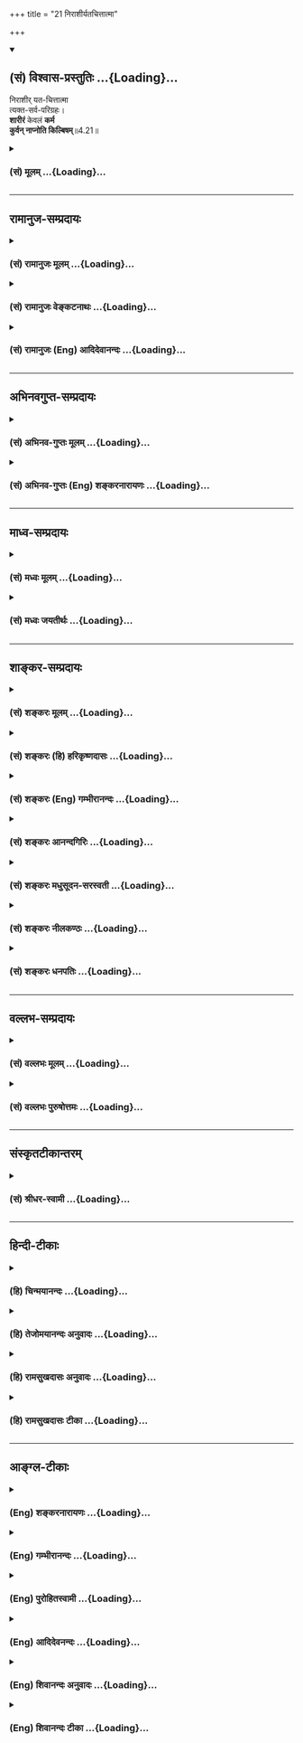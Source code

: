 +++
title = "21 निराशीर्यतचित्तात्मा"

+++
<div class="js_include" newlevelforh1="2" title="(सं) विश्वास-प्रस्तुतिः" unfilled url="/purANam_vaiShNavam/mahAbhAratam/06-bhIShma-parva/03-bhagavad-gItA-parva/saMskRtam/vishvAsa-prastutiH/04_jnAna-yogaH_brahmArp/21_nirAshIryatachitt.md">
<details open><summary><h2>(सं) विश्वास-प्रस्तुतिः ...{Loading}...</h2></summary>

निराशीर् यत-चित्तात्मा  
त्यक्त-सर्व-परिग्रहः।  
**शारीरं** केवलं **कर्म**  
**कुर्वन् नाप्नोति किल्बिषम्**॥4.21॥
</details>
</div>
<div class="js_include collapsed" newlevelforh1="3" title="(सं) मूलम्" unfilled url="/purANam_vaiShNavam/mahAbhAratam/06-bhIShma-parva/03-bhagavad-gItA-parva/saMskRtam/mUlam/04_jnAna-yogaH_brahmArp/21_nirAshIryatachitt.md">
<details><summary><h3>(सं) मूलम् ...{Loading}...</h3></summary>

निराशीर्यतचित्तात्मा त्यक्तसर्वपरिग्रहः।  
शारीरं केवलं कर्म कुर्वन्नाप्नोति किल्बिषम्।।4.21।।
</details>
</div>


_________________
## रामानुज-सम्प्रदायः
<div class="js_include collapsed" newlevelforh1="3" title="(सं) रामानुजः मूलम्" unfilled url="/purANam_vaiShNavam/mahAbhAratam/06-bhIShma-parva/03-bhagavad-gItA-parva/saMskRtam/rAmAnujaH/mUlam/04_jnAna-yogaH_brahmArp/21_nirAshIryatachitt.md">
<details><summary><h3>(सं) रामानुजः मूलम् ...{Loading}...</h3></summary>

।।4.21।।**निराशीः** निर्गतफलाभिसन्धिः **यतचित्तात्मा** यतचित्तमनाः
**त्यक्तसर्वपरिग्रहः** आत्मैकप्रयोजनतया प्रकृतिप्राकृतवस्तुनि ममतारहितो
यावज्जीवं **केवलं शारीरम्** एव **कर्म कुर्वन् किल्बिषं** संसारं **न
आप्नोति।** ज्ञाननिष्ठाव्यवधानरहितकेवलकर्मयोगेन एवं रूपेण आत्मानं पश्यति
इत्यर्थः।

</details>
</div>
<div class="js_include collapsed" newlevelforh1="3" title="(सं) रामानुजः वेङ्कटनाथः" unfilled url="/purANam_vaiShNavam/mahAbhAratam/06-bhIShma-parva/03-bhagavad-gItA-parva/saMskRtam/rAmAnujaH/venkaTanAthaH/04_jnAna-yogaH_brahmArp/21_nirAshIryatachitt.md">
<details><summary><h3>(सं) रामानुजः वेङ्कटनाथः ...{Loading}...</h3></summary>

  
  
।।4.21।। यस्य 4।19 इति श्लोकेन ज्ञानाकारत्वमुपपादितन्त्यक्त्वा 4।20 इति
श्लोकेन तदेव विवृतम् अतः परं श्लोकत्रयेण तदेव विशोध्यत इत्यपुनरुक्ततामाह
पुनरपीति। उक्तार्थस्य दुर्ज्ञानत्वाद्विशदप्रतिपत्त्यर्थं पूर्वं बहुषु
प्रदेशेषु व्याकीर्णताभिहितानां सङ्कलय्य प्रतिपत्त्यर्थं
अस्यैवार्थस्यादरविषयत्वद्योतनार्थं चोक्त एवार्थः पुनरपि विविच्य
प्रतिपाद्यते।
कर्मपौष्कल्यादिविषयसर्वाशीर्निषेधपरत्वव्युदासायनिर्गतफलाभिसन्धिरित्युक्तम्। यतचित्तात्मा
इत्येतन्नियन्तव्यविषयम्। तत्र नियन्तव्यस्य नियन्तृव्यतिरेकः स्वारसिकः।
आत्मशब्दस्य चित्तस्वरूपाद्यर्थत्वं तु निरर्थकम्। अतो मनोविषयत्वे युक्ते
तदवस्थाविशेषरूपस्य बुद्ध्यहङ्काराख्यवृत्तिसहपठितस्य चित्तस्य वाचकोऽयं
चित्तशब्द इत्यभिप्रायेणयतचित्तमना इत्युक्तम् विषयान्तरचिन्तारहितमना
इत्यर्थः। अध्यवसायाभिमानचिन्तावृत्तिभेदान्मन एव
बुद्ध्यहङ्कारचित्तशब्दैर्व्यपदिश्यते ब्र.सू.भा.2।4।5 इति शारीरकभाष्ये
व्यक्तमुक्तम्। सृष्ट्यादिप्रकरणेषु तु बुद्ध्यादिशब्दो महदादिवाचकः। अत्र
चित्तस्य पृथगभिधानं मनसो
बुद्ध्यहङ्कारावस्थयोरप्युपलक्षणम्। प्रकृतिप्राकृतेति
सर्वशब्दाभिप्रेतभोग्यभोगोपकरणादिसङ्ग्रहः। सर्वविषयः परिग्रहः। स च
स्वकीयताभिमानःपर्याप्तौ च परीवार आलवाले परिच्छदे।
पत्नीस्वीकारशपथमूल्येष्वपि परिग्रहः इति वैजयन्ती।
शारीरशब्दसामर्थ्याच्छरीरावधिकत्वं सिद्धमितियावज्जीवमित्युक्तम्। शारीरं
शरीरसम्बन्धि शरीरिणो दुस्त्यजमिति भावः। यद्वा
बुद्धिव्यापारभूतफलसङ्गादिराहित्यात्शारीरमित्युक्तम्। अथवा शारीरमेव
शरीरधारणाद्यर्थमेव न तु स्वर्गाद्यर्थमिति भावः।
मनोनियमनातिशयसापेक्षज्ञानयोगव्यवच्छेदाय वा शारीरशब्दः। अत्र
पारिव्राज्यासङ्गतेर्द्रव्यार्जनसाध्यकर्मव्यवच्छेदः परोक्तो न युक्तः।
किल्बिषशब्दफलितमुक्तंसंसारमिति। शारीरं केवलं कर्म इत्युक्ते
यज्ञादिकर्मणोऽपि निषेधः प्रतीयेतेति तद्व्युदासार्थं केवलशब्दस्यात्र
व्यवधाननिषेधपरत्वमाह ज्ञानेति।  
  

</details>
</div>
<div class="js_include collapsed" newlevelforh1="3" title="(सं) रामानुजः (Eng) आदिदेवानन्दः" unfilled url="/purANam_vaiShNavam/mahAbhAratam/06-bhIShma-parva/03-bhagavad-gItA-parva/saMskRtam/rAmAnujaH/english/AdidevAnandaH/04_jnAna-yogaH_brahmArp/21_nirAshIryatachitt.md">
<details><summary><h3>(सं) रामानुजः (Eng) आदिदेवानन्दः ...{Loading}...</h3></summary>

4.21 'Free from desire' means having no attachment to the fruits of actions. 'His intellect and mind controlled' means one whose intellect and mind are under control. 'Giving up all possessions' means one who,
on account of his having the self as his primary objective, is devoid of the sense of ownership in relation to Prakrti and its derivatives. One who is thus engaged in bodily work alone as long as he lives, does not incur any sin, i.e., does not get engrossed in Samsara. He gets the vision of the self by Karma Yoga of this kind itself, and need not resort to any exlusive practice of Jnana Yoga in between liberation and the practice of Karma Yoga of the alone description.

</details>
</div>


_________________
## अभिनवगुप्त-सम्प्रदायः
<div class="js_include collapsed" newlevelforh1="3" title="(सं) अभिनव-गुप्तः मूलम्" unfilled url="/purANam_vaiShNavam/mahAbhAratam/06-bhIShma-parva/03-bhagavad-gItA-parva/saMskRtam/abhinava-guptaH/mUlam/04_jnAna-yogaH_brahmArp/21_nirAshIryatachitt.md">
<details><summary><h3>(सं) अभिनव-गुप्तः मूलम् ...{Loading}...</h3></summary>

।।4.20 4.21।। त्यक्त्वेति। निराशीरिति। अभिप्रवृत्तोऽपि आभिमुख्येन
प्रवृत्तोऽपि। शरीरोपयोगिइन्द्रियव्यापारात्मकं कर्म शारीरं यत्
मनोबुद्धिभ्यां न तथा अनुरञ्जितम्।

</details>
</div>
<div class="js_include collapsed" newlevelforh1="3" title="(सं) अभिनव-गुप्तः (Eng) शङ्करनारायणः" unfilled url="/purANam_vaiShNavam/mahAbhAratam/06-bhIShma-parva/03-bhagavad-gItA-parva/saMskRtam/abhinava-guptaH/english/shankaranArAyaNaH/04_jnAna-yogaH_brahmArp/21_nirAshIryatachitt.md">
<details><summary><h3>(सं) अभिनव-गुप्तः (Eng) शङ्करनारायणः ...{Loading}...</h3></summary>

4.21 Tyaktva etc. Nirasih etc. Even though he sets upon : Even though he
is directly exerting in. Bodily action : the action which is in the form
of activity of the organs for simply maintaining the body, and which is
not coloured (desired) so much by the mind and intellect.

</details>
</div>


_________________
## माध्व-सम्प्रदायः
<div class="js_include collapsed" newlevelforh1="3" title="(सं) मध्वः मूलम्" unfilled url="/purANam_vaiShNavam/mahAbhAratam/06-bhIShma-parva/03-bhagavad-gItA-parva/saMskRtam/madhvaH/mUlam/04_jnAna-yogaH_brahmArp/21_nirAshIryatachitt.md">
<details><summary><h3>(सं) मध्वः मूलम् ...{Loading}...</h3></summary>

।।4.21।। कामादित्यागोपायमाह निराशीरिति। यतचित्तात्मा भूत्वा
निराशीरित्यर्थः। आत्मा मनः। परिग्रहत्यागोऽनभिमानम्। नैव किञ्चित्करोति
4।20 इत्यस्याभिप्रायमाह नाप्नोति किल्बिषमिति।

</details>
</div>
<div class="js_include collapsed" newlevelforh1="3" title="(सं) मध्वः जयतीर्थः" unfilled url="/purANam_vaiShNavam/mahAbhAratam/06-bhIShma-parva/03-bhagavad-gItA-parva/saMskRtam/madhvaH/jayatIrthaH/04_jnAna-yogaH_brahmArp/21_nirAshIryatachitt.md">
<details><summary><h3>(सं) मध्वः जयतीर्थः ...{Loading}...</h3></summary>

।।4.21।। कामादिवर्जितत्वमेवनिराशीः इत्यनेनोच्यत इत्यत आह **कामे**ति।
आदिपदेन सङ्कल्पादिपरिग्रहः। कथमित्यतो योजयति **यते**ति। निराशीः
त्यक्तसर्वपरिग्रहश्च भवतीति शेषः। सेन्द्रियं शरीरमात्मेत्यसत्
अन्तःकरणवृत्तेः नियमेनैवैतन्नियमसिद्धेरिति भावेनाह **आत्मे**ति। ननु
परिग्रहो देहादिः तत्त्यागः कथं साधकस्य इत्यत आह **परिग्रहे**ति।
**अनभिमानमि**ति। स्थितिरित्यादिक्रियाविशेषणम्। अर्थाभावेऽव्ययीभावो
वाऽयम्। अभिमानाभाव इत्यर्थः। पूर्वश्लोकेकर्मण्यभिप्रवृत्तोऽपि नैव
किञ्चित्करोति सः इति कर्मणां मिथ्यात्वज्ञानादिति व्याख्यानमसत्। अत्र
श्लोके अन्यथा तदभिप्रायस्य वर्णितत्वादिति भावेनाह **नैवे**ति। गौण्या
वृत्त्यैतदभिप्रायकथनमवधेयम्।

</details>
</div>


_________________
## शाङ्कर-सम्प्रदायः
<div class="js_include collapsed" newlevelforh1="3" title="(सं) शङ्करः मूलम्" unfilled url="/purANam_vaiShNavam/mahAbhAratam/06-bhIShma-parva/03-bhagavad-gItA-parva/saMskRtam/shankaraH/mUlam/04_jnAna-yogaH_brahmArp/21_nirAshIryatachitt.md">
<details><summary><h3>(सं) शङ्करः मूलम् ...{Loading}...</h3></summary>

।।4.21।। **निराशीः** निर्गताः आशिषः यस्मात् सः निराशीः **यतचित्तात्मा**
चित्तम् अन्तःकरणम् आत्मा बाह्यः कार्यकरणसंघातः तौ उभावपि यतौ संयतौ येन
सः यतचित्तात्मा **त्यक्तसर्वपरिग्रहः** त्यक्तः सर्वः परिग्रहः येन सः
त्यक्तसर्वपरिग्रहः **शारीरं** शरीरस्थितिमात्रप्रयोजनम् **केवलं** तत्रापि
अभिमानवर्जितम् **कर्म कुर्वन्** न **आप्नोति** न प्राप्नोति **किल्बिषम्**
अनिष्टरूपं पापं धर्मं च। धर्मोऽपि मुमुक्षोः किल्बिषमेव बन्धापादकत्वात्।
तस्मात् ताभ्यां मुक्तः भवति संसारात् मुक्तो भवति इत्यर्थः।। शारीरं केवलं
कर्म इत्यत्र किं शरीरनिर्वर्त्यं शारीरं कर्म अभिप्रेतम् आहोस्वित्
शरीरस्थितिमात्रप्रयोजनं शारीरं कर्म इति किं च अतः यदि शरीरनिर्वर्त्यं
शारीरं कर्म यदि वा शरीरस्थितिमात्रप्रयोजनं शारीरम् इति उच्यते यदा
शरीरनिर्वर्त्यं कर्म शारीरम् अभिप्रेतं स्यात् तदा दृष्टादृष्टप्रयोजनं
कर्म प्रतिषिद्धमपि शरीरेण कुर्वन् नाप्नोति किल्बिषम् इत्यपि ब्रुवतो
विरुद्धाभिधानं प्रसज्येत। शास्त्रीयं च कर्म दृष्टादृष्टप्रयोजनं शरीरेण
कुर्वन् नाप्नोति किल्बिषम् इत्यपि ब्रुवतः अप्राप्तप्रतिषेधप्रसङ्गः।
शारीरं कर्म कुर्वन् इति विशेषणात् केवलशब्दप्रयोगाच्च वाङ्मनसनिर्वर्त्यं
कर्म विधिप्रतिषेधविषयं धर्माधर्मशब्दवाच्यं कुर्वन् प्राप्नोति किल्बिषम्
इत्युक्तं स्यात्। तत्रापि वाङ्मनसाभ्यां विहितानुष्ठानपक्षे
किल्बिषप्राप्तिवचनं विरुद्धम् आपद्येत। प्रतिषिद्धसेवापक्षेऽपि
भूतार्थानुवादमात्रम् अनर्थकं स्यात्। यदा तु शरीरस्थितिमात्रप्रयोजनं
शारीरं कर्म अभिप्रेतं भवेत् तदा दृष्टादृष्टप्रयोजनं कर्म
विधिप्रतिषेधगम्यं शरीरवाङ्मनसनिर्वर्त्यम् अन्यत् अकुर्वन् तैरेव
शरीरादिभिः शरीरस्थितिमात्रप्रयोजनं केवलशब्दप्रयोगात् अहं करोमि
इत्यभिमानवर्जितः शरीरादिचेष्टामात्रं लोकदृष्ट्या कुर्वन् नाप्नोति
किल्बिषम्। एवंभूतस्य पापशब्दवाच्यकिल्बिषप्राप्त्यसंभवात् किल्बिषं संसारं
न आप्नोति ज्ञानाग्निदग्धसर्वकर्मत्वात् अप्रतिबन्धेन मुच्यत एव इति
पूर्वोक्तसम्यग्दर्शनफलानुवाद एव एषः। एवम् शारीरं केवलं कर्म इत्यस्य
अर्थस्य परिग्रहेनिरवद्यं भवति।। त्यक्तसर्वपरिग्रहस्य यतेः अन्नादेः
शरीरस्थितिहेतोः परिग्रहस्य अभावात् याचनादिना शरीरस्थितौ कर्तव्यतायां
प्राप्तायाम् अयाचितमसंक्लृप्तमुपपन्नं यदृच्छया (बोधा0 स्मृ0 21.8.12)
इत्यादिना वचनेन अनुज्ञातं यतेः शरीरस्थितिहेतोः अन्नादेः प्राप्तिद्वारम्
आविष्कुर्वन् आह

</details>
</div>
<div class="js_include collapsed" newlevelforh1="3" title="(सं) शङ्करः (हि) हरिकृष्णदासः" unfilled url="/purANam_vaiShNavam/mahAbhAratam/06-bhIShma-parva/03-bhagavad-gItA-parva/saMskRtam/shankaraH/hindI/harikRShNadAsaH/04_jnAna-yogaH_brahmArp/21_nirAshIryatachitt.md">
<details><summary><h3>(सं) शङ्करः (हि) हरिकृष्णदासः ...{Loading}...</h3></summary>

।।4.21।। वह केवल शरीरयात्राके लिये चेष्टा करनेवाला ज्ञाननिष्ठ यति इस लोक
और परलोकके समस्त इच्छित भोगोंको आशासे रहित होनेके कारण इस लोक और परलोकके
भोगरूप फल देनेवाले कर्मोंमें अपना कोई भी प्रयोजन न देखकर कर्मोंको और
कर्मोंके साधनोंको त्यागकर मुक्त हो जाता है। इसी भावको दिखलानेके लिये (
अगला श्लोक ) कहते हैं जिसकी सम्पूर्ण आशाएँ दूर हो गयी हैं वह निराशीः है
जिसने चित्त यानी अन्तःकरणको और आत्मा यानी बाह्य कार्यकरणके संघातरूप
शरीरको इन दोनोंको भलीप्रकार अपने वशमें कर लिया है वह यतचित्तात्मा कहलाता
है जिसने समस्त परिग्रहका अर्थात् भोगोंकी सामग्रीका सर्वथा त्याग कर दिया
है वह त्यक्तसर्वपरिग्रह है। ऐसा पुरुष केवल शरीरस्थितिमात्रके लिये किये
जानेवाले और अभिमानरहित कर्मोंको करता हुआ पापकोअर्थात् अनिष्टरूप पुण्य
पाप दोनोंको नहीं प्राप्त होता। बन्धनकारक होनेसे धर्म भी मुमुक्षुके लिये
तो पाप ही है। यहाँ शारीरं केवलं कर्म इस पदमें शरीरद्वारा होनेवाले कर्म
शारीरिक कर्म माने गये हैं या शरीरनिर्वाहमात्रके लिये जानेवाले कर्म
शारीरिक कर्म माने गये हैं चाहे शरीरद्वारा होनेवाले कर्म शारीरिक कर्म
माने जायँ या शरीरनिर्वाहमात्रके लिये किये जानेवाले कर्म शारीरिक कर्म
माने जायँ इस विवेचनसे क्या प्रयोजन है इसपर कहते हैं जो शरीरद्वारा
होनेवाले कर्मोंका नाम शारीरिक कर्म मान लिया जाय तो इस लोकमें या परलोकमें
फल देनेवाले निषिद्ध कर्मोंको भी शरीरद्वारा करता हुआ मनुष्य पापको प्राप्त
नहीं होता ऐसा कहनेसे भगवान्के कथनमें विरुद्ध विधानका दोष आता है। और इस
लोक या परलोकमें फल देनेवाले शास्त्रविहित कर्मोंको शरीरद्वारा करता हुआ
मनुष्य पापको प्राप्त नहीं होता ऐसा कहनेसे भी बिना प्राप्त हुए दोषके
प्रतिषेध करनेका प्रसङ्ग आ जाता है। तथा शारीरिक कर्म करता हुआ इस विशेषणसे
और केवल शब्दके प्रयोगसे ( उपर्युक्त मान्यताके अनुसार ) भगवान्का यह कहना
हो जाता है कि ( शरीरके सिवा ) मनवाणीद्वारा किये जानेवाले विहित और
प्रतिषिद्ध कर्मोंको जो कि धर्म और अधर्म नामसे कहे जाते हैं करता हुआ
मनुष्य पापको प्राप्त होता है। उसमें भी मनवाणीद्वारा विहित कर्मोंको करता
हुआ पापको प्राप्त होता है यह कहना तो विरुद्ध विधान होगा और निषिद्ध
कर्मोंको करता हुआ पापको प्राप्त होता है यह कहना अनुवादमात्र होनेसे
व्यर्थ होगा। परंतु जब शरीरनिर्वाहमात्रके लिये किये जानेवाले कर्म शारीरिक
कर्म मान लिये जायँगे तब इसका यह अर्थ हो जायगा कि इस लोक या परलोकके भोग
ही जिनका प्रयोजन है जो विधिनिषेधात्मक शास्त्रोंद्वारा जाने जाते हैं जो
शरीर मन या वाणीद्वारा किये जाते हैं ऐसे अन्य कर्मोंको न करता हुआ उन शरीर
मन या वाणीसे केवल शरीरनिर्वाहके लिये आवश्यक कर्म लोकदृष्टिसे करता हुआ
पुरुष किल्बिषको प्राप्त नहीं होता। यहाँ केवल शब्दके प्रयोगसे यह अभिप्राय
है कि वह मैं करता हूँ इस अभिमानसे रहित होकर केवल लोकदृष्टिसे ही शरीर
वाणी आदिकी चेष्टामात्र करता है। ऐसे पुरुषको पापरूप किल्बिष प्राप्त होना
तो असम्भव है इसलिये यहाँ यह समझना चाहिये कि वह किल्बिषको यानी संसारको
प्राप्त नहीं होता। ज्ञानरूप अग्निद्वारा उसके समस्त कर्मोंका नाश हो
जानेके कारण वह बिना किसी प्रतिबन्धके मुक्त ही हो जाता है। यह पहले कहे
हुए यथार्थ आत्मज्ञानके फलका अनुवादमात्र है। शारीरं केवलं कर्म इस वाक्यका
इस प्रकार अर्थ मान लेनेसे वह अर्थ निर्दोष सिद्ध होता है।

</details>
</div>
<div class="js_include collapsed" newlevelforh1="3" title="(सं) शङ्करः (Eng) गम्भीरानन्दः" unfilled url="/purANam_vaiShNavam/mahAbhAratam/06-bhIShma-parva/03-bhagavad-gItA-parva/saMskRtam/shankaraH/english/gambhIrAnandaH/04_jnAna-yogaH_brahmArp/21_nirAshIryatachitt.md">
<details><summary><h3>(सं) शङ्करः (Eng) गम्भीरानन्दः ...{Loading}...</h3></summary>

4.21 Nirasih, one who is without solicitation-one from whom asisah
\[Asih is a kind of desire that can be classed under prayer. (Some
translate it as desire, hope.-Tr.)\], solicitations, have departed;
yata-citta-atma, who has the mind and organs under control-one by whom
have been controlled (yatau) both the internal organ (citta) and the
external aggregate of body and organs (atma); (and) is
tyakta-sarva-parigrahah, \[ Parigraha: receiving, accepting,
possessions, belongings.-V.S.A\] totally without possessions- one by
whom have been renounced (tyaktah) all (sarvah) possessions
(parigrahah); na apnoti, he does not incur; kilbisam, sin, in the form
of evil as also rigtheousness-to one aspiring for Liberation, even
righteousness is surely an evil because it brings bondage-; \[Here Ast.
adds tasmat tabhyam mukto bhavati samsarat mukto bhavati ityarthah,
therefore, he becomes free from both of them, i.e. he becomes liberated
from transmigration.-Tr.\] kurvan, by performing; karma, actions;
kevalam, merely; sariram, for the purpose of maintaining the
body-without the idea of agenship even with regard to these (actions).
Further, in the expression, 'kevalam sariram karma', do the words
sariram karma mean 'actions done by the body' or 'actions merely for the
purpose of maintaining the body; Again, what does it matter if by (the
words) sariram karma is meant 'actions done by the body' or 'actions
merely for the purpose of maintaning the body; The answer is: If by
sariram karma is meant actions done by the body, then it will amount to
a contradiction \[Contradiction of the scriptures.\] when the Lord says,
'one does not incur sin by doing with his body any action meant for seen
or unseen purposes, even though it be prohibited.' Even if the Lord were
to say that 'one does not incur sin by doing with his body some
scripturally sanctioned action intended to secure a seen or an unseen
end', then there arises the contingency of His denying something (some
evil) that has not come into being! (Further,) from the specification,
sariram karma kurvan (by doing actions with the body), and from the use
of the word kevala (only), it will amount to saying that one incurs sin
by performing actions, called righteous and unrighteous, which can be
accomplished with the mind and speech and which come within the purview
of injunction and prohibition. Even there, the statement that one incurs
sin by performing enjoined actions through the mind and speech will
involve a contradiction; even in the case of doing what is prohibited,
it will amount to a mere purposeless restatement of a known fact. On the
other hand, when the sense conveyed by sariram karma is taken as
acctions merely for the purpose of maintaining the body, then the
implication will be that he does not do any other work as can be
accomplished physically, orally, or mentally, which are known from
injunctions and prohibitions (of the scriptures) and which have in view
seen or unseen results; while he appears to people to be working with
those very body (speech) etc. merely for the purpose of maintaining the
body, yet he does not incur sin by merely making movements of the body
etc., because from the use of the word kevala, (merely) it follows that
he is devoid of the sense of agentship implicit in the idea, 'I do.'
Since there is no possibility of a person who has reached such a state
incurring evil as suggest by the word sin, therefore he does not become
subject to the evil of transmigration. That is to say, he certainly
becomes free without any obstacle since he has all his actions burnt
away by the fire of wisdom. This verse is only a reiteration of the
result of full illumination stated earlier. It becomes faultless by
accepting the interpretation of sariram karma thus. In the case of the
monk who has renounced all possessions, since owning food etc. meant for
the bare sustenance of the body is absent, therefore it becomes
imperative to beg for alms etc. for the upkeep of the body. Under this
circumstance, by way of pointing out the means of obtaining food etc.
for the maintenance of the body of a monk as permitted by the text,
'What comes unasked for, without forethought and spontaneously৷৷.'
\[Unasked for: what comes before the monk gets ready for going out for
alms; without forethought: alms that are not given with abuses, and have
not fallen on the ground, but collected from five or seven houses
without any plan; spontaneously: alms brought to one spontaneously by
devoted people.\] (Bo. Sm. 21. 8. 12) etc., the Lord says:

</details>
</div>
<div class="js_include collapsed" newlevelforh1="3" title="(सं) शङ्करः आनन्दगिरिः" unfilled url="/purANam_vaiShNavam/mahAbhAratam/06-bhIShma-parva/03-bhagavad-gItA-parva/saMskRtam/shankaraH/AnandagiriH/04_jnAna-yogaH_brahmArp/21_nirAshIryatachitt.md">
<details><summary><h3>(सं) शङ्करः आनन्दगिरिः ...{Loading}...</h3></summary>

।।4.21।। सत्यपि विक्षेपके कर्मणि कूटस्थात्मानुसंधानस्य सिद्धे
कैवल्यहेतुत्वे विक्षेपाभावे सुतरां तस्य तद्धेतुत्वसिद्धिरित्यभिप्रेत्याह
**यः पुनरिति।** पूर्वोक्तविपरीतत्वं लोकसंग्रहादिनिरपेक्षत्वं। तदेव
वैपरीत्यं स्फोरयति **प्रागेवेति।** ससाधनसर्वकर्मसंन्यासे शरीरस्थितिरपि
कथमित्याशङ्क्याह **शरीरेति।** तर्हि तथाविधचेष्टानिविष्टचेतस्तया
सम्यग्ज्ञानबहिर्मुखस्य कुतो मुक्तिरित्याशङ्क्य
यथोपदिष्टचेष्टायामनादरान्नैवमित्याह **ज्ञाननिष्ठ इति।** इति दर्शयितुमिमं
श्लोकं प्राहेति पूर्ववत्। आशिषः प्रार्थनाभेदास्तृष्णाविशेषाः। आशिषां
विदुषो निर्गतत्वे हेतुमाह **यतेति।** चित्तवदात्मनः संयमनं
कथमित्याशङ्क्याह **आत्मा बाह्य इति।** द्वयोः संयमने सत्यर्थसिद्धमर्थमाह
**त्यक्तेति।** सर्वपरिग्रहपरित्यागे देहस्थितिरपि दुःस्था
स्यादित्याशङ्क्याह **शरीरमिति।** मात्रशब्देन पौनरुक्त्यादनर्थकं केवलं
पदमित्याशङ्क्याह **तत्रापीति।** शारीरं केवलमित्यादौ शरीरपदार्थं
स्फुटीकर्तुमुभयथा संभावनया विकल्पयति **शारीरमिति।** शरीरनिर्वर्त्यं
शारीरमित्यस्मिन्पक्षे किं दूषणं शरीरस्थितिमात्रं शारीरमित्यस्मिन्वा
पक्षे किं फलमिति पूर्ववादी पृच्छति **किञ्चात इति।** शरीरनिर्वर्त्यं
शारीरमित्यस्मिन्पक्षे सिद्धान्ती दूषणमाह **उच्यत** **इति।** शरीरेण
यन्निर्वर्त्यं तत्किं प्रतिषिद्धं विहितं वा प्रथमे विरोधः स्यादित्याह
**यदेति।** प्रतिषिद्धाचरणेऽपि नानिष्टप्राप्तिरित्युक्ते
प्रतिषेधशास्त्रविरोधः स्यादित्यर्थः। द्वितीये विहितकरणे
सत्यनिष्टप्राप्त्यभावादप्राप्तप्रतिषेधः स्यादित्याह **शास्त्रीयं चेति।**
दृष्टप्रयोजनं कारीर्यादिकं कर्म अदृष्टप्रयोजनं स्वर्गसाधनं
ज्योतिष्टोमादिकं कर्मेति विभागः। शरीरनिर्वर्त्यं कर्म शारीरमभिमतमिति
पक्षे दूषणान्तरमाह **शारीरमिति।** वाचा मनसा चाकर्मणोऽनुष्ठाने संन्यासिनो
भवत्येव किल्बिषप्राप्तिरित्याशङ्क्याह **तत्रापीति।** वाङ्मनोभ्यां
विहितानुष्ठाने वा प्रतिषिद्धकरणे वा किल्बिषप्राप्तिः संन्यासिनः स्यादिति
विकल्प्याद्ये जपध्यानविधिविरोधः स्यादित्युक्त्वा द्वितीयं दूषयति
**प्रतिषिद्धेति।** शरीरनिर्वर्त्यं कर्म शारीरमिति पक्षमेवं प्रतिक्षिप्य
द्वितीयपक्षे लाभं दर्शयति **यदा त्विति।** अन्यदेहस्थितिप्रयोजनात्कर्मणः
सकाशादिति शेषः। तत्रापि विदुषः स्वदृष्ट्या न प्रवृत्तिरिति सूचयति
**लोकेति।** विद्वानुक्तया रीत्या वर्तमानो नाप्नोति किल्बिषमित्यत्र
विवक्षितमर्थमाह **एवंभूतस्येति।** विधिनिषेधगम्यं कर्म
देहस्थितिहेतुव्यतिरिक्तमकुर्वत इत्यर्थः। शारीरं केवलं कर्म
कुर्वन्नाप्नोति किल्बिषमित्यस्योक्तेन प्रकारेण परिग्रहे शारीरं केवलमिति
विशेषणद्वयं निर्दोषं सिध्यतीति फलितमाह **एवमिति।**

</details>
</div>
<div class="js_include collapsed" newlevelforh1="3" title="(सं) शङ्करः मधुसूदन-सरस्वती" unfilled url="/purANam_vaiShNavam/mahAbhAratam/06-bhIShma-parva/03-bhagavad-gItA-parva/saMskRtam/shankaraH/madhusUdana-sarasvatI/04_jnAna-yogaH_brahmArp/21_nirAshIryatachitt.md">
<details><summary><h3>(सं) शङ्करः मधुसूदन-सरस्वती ...{Loading}...</h3></summary>

।।4.21।। यदात्यन्तविक्षेपहेतोरपि ज्योतिष्टोमादेः सम्यग्ज्ञानवशान्न
तत्फलजनकत्वं तदा शरीरस्थितिमात्रहेतोरविक्षेपकस्य भिक्षाटनादेर्नास्त्येव
बन्धहेतुत्वमिति कैमुत्यन्यायेनाह निराशीर्गततृष्णः यतचित्तात्मा
चित्तमन्तःकरणं आत्मा बाह्येन्द्रियसहितो देहस्तौ संयतौ प्रत्याहारेण
निगृहीतौ येन सः। यतो जितेन्द्रियोऽतो विगततृष्णत्वात् त्यक्तसर्वपरिग्रहः
त्यक्ताः सर्वे परिग्रहा भोगोपकरणानि येन सः एतादृशोऽपि प्रारब्धकर्मवशात्
शारीरं शरीरस्थितिमात्रप्रयोजनं कौपीनाच्छादनादिग्रहणभिक्षाटनादिरूपं यतिं
प्रति शास्त्राभ्यनुज्ञातं कर्म कायिकं वाचिकं मानसं च तदपि केवलं
कर्तृत्वाभिमानशून्यं पराध्यारोपितकर्तृत्वेन
कुर्वन्परमार्थतोऽकर्त्रात्मदर्शनान्नाप्नोति न प्राप्नोति किल्बिषं
धर्माधर्मफलभूतमनिष्टं संसारम्। पापवत्पुण्यस्याप्यनिष्टफलत्वेन
किल्बिषत्वात्। ये तु शरीरनिर्वर्त्यं शारीरमिति व्याचक्षते तन्मते केवलं
कर्म कुर्वन्नित्यतोऽधिकार्थालाभादव्यावर्तकत्वेन शारीरपदस्य वैयर्थ्यम्।
अथ वाचिकमानसिकव्यावर्तनार्थमिति ब्रूयात् तदा कर्मपदस्य विहितमात्रपरत्वेन
शारीरं विहितं कर्म कुर्वन्नाप्नोति किल्बिषमित्यप्रसक्तप्रतिषेधोऽनर्थकः
वाचिकं मानसं च विहितं कर्म कुर्वन्नाप्नोति किल्बिषमिति च
शास्त्रविरुद्धमुक्तं स्यात् विहितप्रतिषिद्धसाधारण्यपरत्वेऽप्येवमेव
व्याघात इति भाष्य एव विस्तरः।

</details>
</div>
<div class="js_include collapsed" newlevelforh1="3" title="(सं) शङ्करः नीलकण्ठः" unfilled url="/purANam_vaiShNavam/mahAbhAratam/06-bhIShma-parva/03-bhagavad-gItA-parva/saMskRtam/shankaraH/nIlakaNThaH/04_jnAna-yogaH_brahmArp/21_nirAshIryatachitt.md">
<details><summary><h3>(सं) शङ्करः नीलकण्ठः ...{Loading}...</h3></summary>

।।4.21।। नन्वेतस्माद्गौणात्कर्मकरणादकरणं मुख्यमेव तद्वरमित्याशङ्क्य
गृहस्थस्य तत्प्रत्यवायावहमिति व्यतिरेकमुखेनाह **निराशीरिति।** यो
निष्परिग्रहः स्त्र्यादिपरिग्रहरहितः संन्यासी स चेन्निराशीः
योगैश्वर्यमप्यनिच्छन् यतं चित्तं बुद्धिरात्मा च देहेन्द्रियसंघातो येन स
यतचित्तात्मा। समाधिकाले निरुद्धबाह्याभ्यन्तरवृत्तरित्यर्थः। स
व्युत्थानकाले शारीरं शरीरस्थितिमात्रप्रयोजनं भिक्षाटनादि। तदपि केवलं
कर्तृत्वाभिमानशून्यं पराध्यारोपितकर्तृत्वेन कुर्वन्नपि
किल्बिषंयावज्जीवमग्निहोत्रं जुहुयात् इति
यावज्जीवाधिकारचोदिताग्निहोत्राद्यकरणजं प्रत्यवायं नाप्नोति। विधितस्तेषां
त्यागात्। यस्तु सपरिग्रहः स निराशीरपि यतचित्तात्मापि केवलमपि शारीरं कर्म
कुर्वन् विहिताकरणात्किल्बिषं प्राप्नोत्येवेत्यर्थः।

</details>
</div>
<div class="js_include collapsed" newlevelforh1="3" title="(सं) शङ्करः धनपतिः" unfilled url="/purANam_vaiShNavam/mahAbhAratam/06-bhIShma-parva/03-bhagavad-gItA-parva/saMskRtam/shankaraH/dhanapatiH/04_jnAna-yogaH_brahmArp/21_nirAshIryatachitt.md">
<details><summary><h3>(सं) शङ्करः धनपतिः ...{Loading}...</h3></summary>

।।4.21।। सत्यपि विक्षेपके दर्शपूर्णमासादिकर्मणि निष्क्रियात्मवित् निर्लेप
एव भवति किं पुनर्वक्तव्यं यो विक्षेपरहितः शरीरमात्रचेष्टो
यतिर्ज्ञाननिष्ठो नाप्नोति किल्बिषमितीत्याशयेनाह। निराशीः निर्गता
आशिषस्तृष्णा यस्मात्सः। यतौ निगृहीतौ
चित्तात्मानावन्तःकरणबाह्यकार्यकरणसंघातौ येन सः। त्यक्तः सर्वः परिग्रहो
येन सः केवलं शारीरं शरीरस्थितिमात्रप्रयोजनं भिक्षाशनादिकं कर्म तत्रापि
अभिमानवर्जितं लोकदृष्ट्या कुर्वन्किल्बिषं धर्माधर्माख्यं संसारं
नाप्नोति। मुमुक्षुं प्रति बन्धोदर्कत्वेन धर्मस्यापि किल्बिषरुपत्वात्।
यत्तु नन्वेतस्माद्गौणात्करणादकरणं मुख्यमेव तद्वरमित्याशङ्क्य गृहस्थस्य
तत्प्रत्यवायावहमिति व्यतिरेकमुखेनाह। यस्तु त्यक्तसर्वपरिग्रहः स
निराशीरपि यतचित्तात्मापि केवलमपि शारीरं कर्म कुर्वन्
विहिताकरणात्किल्बिषं प्राप्नोत्येवेत्यर्थं इति तदुपेक्ष्यम्।
निराशीरित्यादिविशेषणाननुरुपया कुकल्पनया व्यतिरेकमुखेननैव किंचित्करोति
सः। कृत्वापि न निबध्यते। हत्वापि स इमाल्ँ लोकान्न हन्ति न निबध्यत
इत्यादिविरुद्धार्थप्रदर्शनानौचित्यात्कथमसतः सज्जायेत इति श्रुत्या
अकरणादभावरुपात्किल्बिषस्य भावस्य उत्पर्तिर्न जायतेऽपितु प्रतिषिद्धा
चरणादित्यसकृद्भाष्यकारैरुक्तत्वेन च शरीरं केवलमिति विशेषणात्
किल्बिषस्याप्राप्तेः प्राप्नोत्येवेत्यस्यासंगतत्वात् प्रत्यवायेन निबध्यत
इति स्वपरग्रन्थविरोधाच्चेति दिक्।

</details>
</div>


_________________
## वल्लभ-सम्प्रदायः
<div class="js_include collapsed" newlevelforh1="3" title="(सं) वल्लभः मूलम्" unfilled url="/purANam_vaiShNavam/mahAbhAratam/06-bhIShma-parva/03-bhagavad-gItA-parva/saMskRtam/vallabhaH/mUlam/04_jnAna-yogaH_brahmArp/21_nirAshIryatachitt.md">
<details><summary><h3>(सं) वल्लभः मूलम् ...{Loading}...</h3></summary>

।।4.21।। निराशीरिति। अपकृष्टाधिकारी स्वर्गाद्याशीःपराङ्मुखः योगेन च यतं
चित्तं आत्मा देहश्च यस्य त्यक्तः सर्वपरिग्रहो लोकभावो येन केवलं
शरीरनिर्वर्त्यं कर्म कुर्वन्न चात्माहङ्कारकृतं कुर्वन् भवति स
चैवमनहङ्कारादिना केवलशरीरमात्रेण कुर्वन् किल्बिषं शुभेतरोत्थं
प्रत्यवायसंज्ञं पापं नाप्नोतीत्यकर्मत्वं कर्तृत्वाभिनिवेशाभावात्
ब्रह्मभावनाच्च यथोक्तंदेहेन्द्रियासवस्तस्य निरध्यस्ता भवन्ति हि इति।
अत्राध्यास एवापयाति न स्वरूपं प्रपञ्चमध्यगतत्वात्। अध्यासाभावे स्थितिर्न
स्यादिति चेत् न स्वबुद्ध्या लीनवत्प्रतिभानेऽपि सर्वेषां बुद्ध्या तथा
प्रतिभानाभावात्।

</details>
</div>
<div class="js_include collapsed" newlevelforh1="3" title="(सं) वल्लभः पुरुषोत्तमः" unfilled url="/purANam_vaiShNavam/mahAbhAratam/06-bhIShma-parva/03-bhagavad-gItA-parva/saMskRtam/vallabhaH/puruShottamaH/04_jnAna-yogaH_brahmArp/21_nirAshIryatachitt.md">
<details><summary><h3>(सं) वल्लभः पुरुषोत्तमः ...{Loading}...</h3></summary>

  
  
।।4.21।। नन्वेवमपि कर्मादिमन्त्रेषूत्कृष्टबुद्ध्या कर्म बन्धकं भवेदेवेति
चेत्तत्राह निराशीरिति। निराशीः निस्पृहः। यतचित्तात्मा
वशीकृतेन्द्रियदेहः। त्यक्तसर्वपरिग्रहः त्यक्तः सर्वपरिग्रहः
पशुपुत्रादिर्येन। सर्व शब्देन दैहिकोऽपि सुखरूप उच्यते। एतादृशः सन्
केवलशारीरं कर्म कुर्वन् ब्राह्मणादिदेहत्वात् फलाभावेन
मलमूत्रादिशारीरकर्मवद्भगवन्नामादिग्रहणं शुद्ध्यर्थं कुर्वन् किल्बिषं
बन्धं नाप्नोति।  
  

</details>
</div>


_________________
## संस्कृतटीकान्तरम्
<div class="js_include collapsed" newlevelforh1="3" title="(सं) श्रीधर-स्वामी" unfilled url="/purANam_vaiShNavam/mahAbhAratam/06-bhIShma-parva/03-bhagavad-gItA-parva/saMskRtam/shrIdhara-svAmI/04_jnAna-yogaH_brahmArp/21_nirAshIryatachitt.md">
<details><summary><h3>(सं) श्रीधर-स्वामी ...{Loading}...</h3></summary>

।।4.21।। किंच **निराशीरिति।** निर्गता आशिषः कामना यस्मात्। यतं नियतं
चित्तं आत्मा च शरीरं यस्य। त्यक्ताः सर्वे परिग्रहा येन सः। शारीरं
शरीरमात्रनिर्वर्त्यं कर्तृत्वाभिनिवेशरहितं कर्म कुर्वन्नपि किल्बिषं
बन्धनं न प्राप्नोति। योगारूढपक्षे शरीरनिर्वाहमात्रोपयोगि स्वाभाविकं
भिक्षाटनादि कर्मं कुर्वन्नपि किल्बिषं विहिताकरणनिमित्तं दोषं न
प्राप्नोतीति।

</details>
</div>


_________________
## हिन्दी-टीकाः
<div class="js_include collapsed" newlevelforh1="3" title="(हि) चिन्मयानन्दः" unfilled url="/purANam_vaiShNavam/mahAbhAratam/06-bhIShma-parva/03-bhagavad-gItA-parva/hindI/chinmayAnandaH/04_jnAna-yogaH_brahmArp/21_nirAshIryatachitt.md">
<details><summary><h3>(हि) चिन्मयानन्दः ...{Loading}...</h3></summary>

।।4.21।। केवल शरीर द्वारा कर्म किए जाने से वासना के रूप में प्रतिक्रिया
उत्पन्न नहीं हो सकती। वासनायें अन्तकरण में उत्पन्न होती हैं और उनकी
उत्पत्ति का कारण कर्तृत्वाभिमान के साथ किए कर्म हैं। स्वार्थ के प्रबल
होने पर ही ये वासनाएँ बन्धनकारक बनती हैं। आत्मा के साथ शरीर मन और बुद्धि
इन अविद्याजनित उपाधियों के मिथ्या तादात्म्य से अहंकार उत्पन्न होता है।
इस अहंकार की प्रतिष्ठा भविष्य की आशाओं तथा वर्तमान में प्राप्त
विषयोपभोगजनित सन्तोष में है। इसलिए इस श्लोक में कहा गया है कि जो व्यक्ति
(क) आशारहित है (ख) जिसने शरीर और मन को संयमित किया है (ग) जो सब
परिग्रहों से मुक्त है उस व्यक्ति में इस मिथ्या अहंकार का कोई अस्तित्व
शेष नहीं रह सकता। अहंकार के नष्ट होने पर केवल शरीर द्वारा किये गये
कर्मों में यह सार्मथ्य नहीं होती कि वे अंतकरण में नये संस्कारों को
उत्पन्न कर सकें। निद्रावस्था में किसी व्यक्ति के विवस्त्र हो जाने पर किसी
प्रकार के अशोभनीय व्यवहार का आरोप नहीं किया जा सकता। निद्रा में यदि किसी
व्यक्ति का पदाघात उसके अपने पुत्र को लगता है तो उस पर क्रूरता का आरोप भी
नहीं हो सकता। क्योंकि उस समय शरीर में मैं नहीं था। इसका कारण है कि दोनों
ही स्थितियों में व्यक्ति में कर्तृत्त्व का अभिमान नहीं था। अत स्पष्ट है
कि सभी प्रकार के दुख कष्ट बन्धन आदि केवल कर्तृत्वाभिमानी जीव को ही होते
हैं और उसके अभाव में शारीरिक कर्मों में मनुष्य को बांधने की क्षमता नहीं
होती है। आत्मानुभवी सन्त पुरुष के कर्म उसे स्पर्श तक नहीं कर सकते क्योंकि
वह उनका कर्ता ही नहीं है कर्म केवल उसके द्वारा व्यक्त होते हैं। ऐसा
महान् पुरुष कर्मों का कर्त्ता नहीं वरन् ईश्वर की इच्छा को व्यक्त करने का
सर्वोत्तम करण अथवा माध्यम है। यदि वीणा से मधुर संगीत व्यक्त नहीं हो रहा
हो तो श्रोतागण उस वाद्य पर आक्रमण नहीं करते यद्यपि वीणा वादक भी सुरक्षित
नहीं रह सकता है वीणा अपने आप मधुर ध्वनि को उत्पन्न नहीं करती परन्तु वादक
की उंगलियों के स्पर्शमात्र से अपने में से संगीत को व्यक्त होने देती है।
वादक की इच्छा और स्पर्श के अनुसार झुक जाने भर से उसका कर्त्तव्य समाप्त
हो जाता है। अहंकार से रहित आत्मज्ञानी पुरुष भी वह श्रेष्ठतम माध्यम है
जिसके द्वारा ईश्वर की इच्छा पूर्णरूप से प्रगट होती है। ऐसे पुरुष के कर्म
उसके लिए पाप और पुण्य रूप बन्धन नहीं उत्पन्न कर सकते वह तो केवल माध्यम
है। ज्ञानयोग में स्थित शरीर धारण के लिये आवश्यक कर्म करता हुआ पुरुष नित्य
मुक्त ही है। भगवान् कहते हैं

</details>
</div>
<div class="js_include collapsed" newlevelforh1="3" title="(हि) तेजोमयानन्दः अनुवादः" unfilled url="/purANam_vaiShNavam/mahAbhAratam/06-bhIShma-parva/03-bhagavad-gItA-parva/hindI/tejomayAnandaH/anuvAdaH/04_jnAna-yogaH_brahmArp/21_nirAshIryatachitt.md">
<details><summary><h3>(हि) तेजोमयानन्दः अनुवादः ...{Loading}...</h3></summary>

।।4.21।। जो आशा रहित है तथा जिसने चित्त और आत्मा (शरीर) को संयमित किया
है, जिसने सब परिग्रहों का त्याग किया है, ऐसा पुरुष शारीरिक कर्म करते
हुए भी पाप को नहीं प्राप्त होता है।।

</details>
</div>
<div class="js_include collapsed" newlevelforh1="3" title="(हि) रामसुखदासः अनुवादः" unfilled url="/purANam_vaiShNavam/mahAbhAratam/06-bhIShma-parva/03-bhagavad-gItA-parva/hindI/rAmasukhadAsaH/anuvAdaH/04_jnAna-yogaH_brahmArp/21_nirAshIryatachitt.md">
<details><summary><h3>(हि) रामसुखदासः अनुवादः ...{Loading}...</h3></summary>

।।4.21।। जिसका शरीर और अन्तःकरण अच्छी तरहसे वशमें किया हुआ है, जिसने सब
प्रकारके संग्रहका परित्याग कर दिया है, ऐसा आशारहित कर्मयोगी केवल
शरीर-सम्बन्धी कर्म करता हुआ भी पापको प्राप्त नहीं होता।

</details>
</div>
<div class="js_include collapsed" newlevelforh1="3" title="(हि) रामसुखदासः टीका" unfilled url="/purANam_vaiShNavam/mahAbhAratam/06-bhIShma-parva/03-bhagavad-gItA-parva/hindI/rAmasukhadAsaH/TIkA/04_jnAna-yogaH_brahmArp/21_nirAshIryatachitt.md">
<details><summary><h3>(हि) रामसुखदासः टीका ...{Loading}...</h3></summary>

।।4.21।।***व्याख्या--*'यतचित्तात्मा'--**संसारमें आशा या इच्छा रहनेके
कारण ही शरीर, इन्द्रियाँ, मन आदि वशमें नहीं होते। इसी श्लोकमें
**'निराशीः'** पदसे बताया है कि कर्मयोगीमें आशा या इच्छा नहीं रहती। अतः
उसके शरीर, इन्द्रियाँ और अन्तःकरण स्वतः वशमें रहते हैं। इनके वशमें
रहनेसे उसके द्वारा व्यर्थकी कोई क्रिया नहीं होती।
**'त्यक्तसर्वपरिग्रहः'--**कर्मयोगी अगर संन्यासी है, तो वह सब प्रकारकी
भोग-सामग्रीके संग्रहका स्वरूपसे त्याग कर देता है। अगर वह गृहस्थ है, तो
वह भोग-बुद्धिसे (अपने सुखके लिये) किसी भी सामग्रीका संग्रह नहीं करता।
उसके पास जो भी सामग्री है उसको वह अपनी और अपने लिये न मानकर संसारकी और
संसारके लिये ही मानता है तथा संसारके सुखमें ही उस सामग्रीको लगाता है।
भोगबुद्धिसे संग्रहका त्याग करना तो साधकमात्रके लिये आवश्यक है। \[ऐसा
निवृत्तिपरक श्लोक गीतामें और कहीं नहीं आया है। छठे अध्यायके दसवें
श्लोकमें ध्यानयोगीके लिये और अठारहवें अध्यायके तिरपनवें श्लोकमें
ज्ञानयोगीके लिये परिग्रहका त्याग करनेकी बात आयी है। परन्तु उनसे भी ऊँची
श्रेणीके परिग्रह-त्यागकी बात

</details>
</div>


_________________
## आङ्ग्ल-टीकाः
<div class="js_include collapsed" newlevelforh1="3" title="(Eng) शङ्करनारायणः" unfilled url="/purANam_vaiShNavam/mahAbhAratam/06-bhIShma-parva/03-bhagavad-gItA-parva/english/shankaranArAyaNaH/04_jnAna-yogaH_brahmArp/21_nirAshIryatachitt.md">
<details><summary><h3>(Eng) शङ्करनारायणः ...{Loading}...</h3></summary>

4.21. Being rid of cravings, having mind and self (body) all controlled,
abandoning all sense of possession, and performing exclusively bodily action, he does not incur any sin.

</details>
</div>
<div class="js_include collapsed" newlevelforh1="3" title="(Eng) गम्भीरानन्दः" unfilled url="/purANam_vaiShNavam/mahAbhAratam/06-bhIShma-parva/03-bhagavad-gItA-parva/english/gambhIrAnandaH/04_jnAna-yogaH_brahmArp/21_nirAshIryatachitt.md">
<details><summary><h3>(Eng) गम्भीरानन्दः ...{Loading}...</h3></summary>

4.21 One who is without solicitation, who has the mind and organs under control, (and) is totally without possessions, he incurs no sin by performing actions merely for the (maintenance of the) body.

</details>
</div>
<div class="js_include collapsed" newlevelforh1="3" title="(Eng) पुरोहितस्वामी" unfilled url="/purANam_vaiShNavam/mahAbhAratam/06-bhIShma-parva/03-bhagavad-gItA-parva/english/purohitasvAmI/04_jnAna-yogaH_brahmArp/21_nirAshIryatachitt.md">
<details><summary><h3>(Eng) पुरोहितस्वामी ...{Loading}...</h3></summary>

4.21 Expecting nothing, his mind and personality controlled, without greed, doing bodily actions only; though he acts, yet he remains untainted.

</details>
</div>
<div class="js_include collapsed" newlevelforh1="3" title="(Eng) आदिदेवनन्दः" unfilled url="/purANam_vaiShNavam/mahAbhAratam/06-bhIShma-parva/03-bhagavad-gItA-parva/english/AdidevanandaH/04_jnAna-yogaH_brahmArp/21_nirAshIryatachitt.md">
<details><summary><h3>(Eng) आदिदेवनन्दः ...{Loading}...</h3></summary>

4.21 Free from desire, his intellect and mind controlled, giving up all possessions, and doing bodily work only, he is not subject to evil:

</details>
</div>
<div class="js_include collapsed" newlevelforh1="3" title="(Eng) शिवानन्दः अनुवादः" unfilled url="/purANam_vaiShNavam/mahAbhAratam/06-bhIShma-parva/03-bhagavad-gItA-parva/english/shivAnandaH/anuvAdaH/04_jnAna-yogaH_brahmArp/21_nirAshIryatachitt.md">
<details><summary><h3>(Eng) शिवानन्दः अनुवादः ...{Loading}...</h3></summary>

4.21 Without hope and with the mind and the self controlled, having abandoned all covetousness, doing mere bodily action, he incurs no sin.

</details>
</div>
<div class="js_include collapsed" newlevelforh1="3" title="(Eng) शिवानन्दः टीका" unfilled url="/purANam_vaiShNavam/mahAbhAratam/06-bhIShma-parva/03-bhagavad-gItA-parva/english/shivAnandaH/TIkA/04_jnAna-yogaH_brahmArp/21_nirAshIryatachitt.md">
<details><summary><h3>(Eng) शिवानन्दः टीका ...{Loading}...</h3></summary>

4.21 निराशीः without hope; यतचित्तात्मा one with the mind and self controlled; त्यक्तसर्वपरिग्रहः having abandoned all covetousness;
शारीरम् bodily; केवलम् merely; कर्म action; कुर्वन् doing; न not;
आप्नोति obtains; किल्बिषम् sin.Commentary The liberated sage renounces all actions except what is necessary for the bare maintenance of the body. He has abandoned all possessions. He incurs no sin which will cause evil effects. For a man who thirsts for liberation (Mumukshu) even righteous activity (Dharma) is a sin as it causes bondage to Samsara.
Dharma is a golden fetter for him. A golden fetter is also a fetter. A sage is liberated from both Dharma and Adharma; good and evil or virtue and vice. (Cf.III.7)

</details>
</div>

